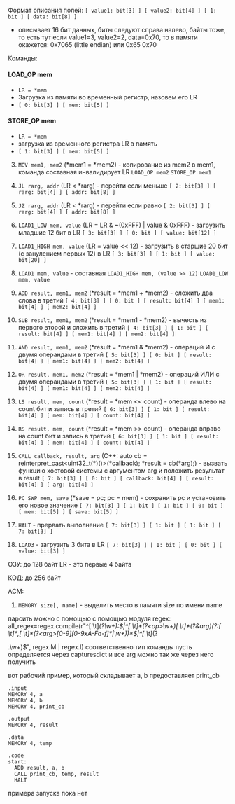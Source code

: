 Формат описания полей:
`[ value1: bit[3] ] [ value2: bit[4] ] [ 1: bit ] [ data: bit[8] ]`
  - описывает 16 бит данных, биты следуют справа налево, байты тоже, то есть тут если value1=3, value2=2, data=0x70, то в памяти окажется:
0x7065 (little endian) или 0x65 0x70

Команды:
#### LOAD_OP mem
 - `LR = *mem`
 - Загрузка из памяти во временный регистр, назовем его LR
 - `[ 0: bit[3] ] [ mem: bit[5] ]`

#### STORE_OP mem
 - `LR = *mem`
 - загрузка из временного регистра LR в память
- `[ 1: bit[3] ] [ mem: bit[5] ]`

3) `MOV mem1, mem2` (*mem1 = *mem2) - копирование из mem2 в mem1, команда составная инвалидирует LR
`LOAD_OP mem2`
`STORE_OP mem1`

4) `JL rarg, addr` (LR < *rarg) - перейти если меньше
`[ 2: bit[3] ] [ rarg: bit[4] ] [ addr: bit[8] ]`

5) `JZ rarg, addr` (LR < *rarg) - перейти если равно
`[ 2: bit[3] ] [ rarg: bit[4] ] [ addr: bit[8] ]`

6) `LOAD1_LOW mem, value` (LR = LR & ~(0xFFF) | value & 0xFFF) - загрузить младшие 12 бит в LR
`[ 3: bit[3] ] [ 0: bit ] [ value: bit[12] ]`

7) `LOAD1_HIGH mem, value` (LR = value << 12) - загрузить в старшие 20 бит (с занулением первых 12) в LR
`[ 3: bit[3] ] [ 1: bit ] [ value: bit[20] ]`

8) `LOAD1 mem, value` - составная
`LOAD1_HIGH mem, (value >> 12)`
`LOAD1_LOW mem, value`

9) `ADD result, mem1, mem2` (*result = *mem1 + *mem2) - сложить два слова в третий
`[ 4: bit[3] ] [ 0: bit ] [ result: bit[4] ] [ mem1: bit[4] ] [ mem2: bit[4] ]`

10) `SUB result, mem1, mem2` (*result = *mem1 - *mem2) - вычесть из первого второй и сложить в третий
`[ 4: bit[3] ] [ 1: bit ] [ result: bit[4] ] [ mem1: bit[4] ] [ mem2: bit[4] ]`

11) `AND result, mem1, mem2` (*result = *mem1 & *mem2) - операций И с двумя операндами в третий
`[ 5: bit[3] ] [ 0: bit ] [ result: bit[4] ] [ mem1: bit[4] ] [ mem2: bit[4] ]`

12) `OR result, mem1, mem2` (*result = *mem1 | *mem2) - операций ИЛИ с двумя операндами в третий
`[ 5: bit[3] ] [ 1: bit ] [ result: bit[4] ] [ mem1: bit[4] ] [ mem2: bit[4] ]`

13) `LS result, mem, count` (*result = *mem << count) - операнда влево на count бит и запись в третий
`[ 6: bit[3] ] [ 1: bit ] [ result: bit[4] ] [ mem: bit[4] ] [ count: bit[4] ]`

14) `RS result, mem, count` (*result = *mem >> count) - операнда вправо на count бит и запись в третий
`[ 6: bit[3] ] [ 1: bit ] [ result: bit[4] ] [ mem: bit[4] ] [ count: bit[4] ]`

15) `CALL callback, result, arg` (C++: auto cb = reinterpret_cast<uint32_t(*)()>(*callback); *result = cb(*arg);) - вызвать функцию хостовой системы с аргументом arg и положить результат в result
`[ 7: bit[3] ] [ 0: bit ] [ callback: bit[4] ] [ result: bit[4] ] [ arg: bit[4] ]`

16) `PC_SWP mem, save` (*save = pc; pc = mem) - сохранить pc и установить его новое значение
`[ 7: bit[3] ] [ 1: bit ] [ 1: bit ] [ 0: bit ] [ mem: bit[5] ] [ save: bit[5] ]`

17) `HALT` - прервать выполнение
`[ 7: bit[3] ] [ 1: bit ] [ 1: bit ] [ 7: bit[3] ]`

18) `LOAD3` - загрузить 3 бита в LR
`[ 7: bit[3] ] [ 1: bit ] [ 0: bit ] [ value: bit[3] ]`

ОЗУ:
до 128 байт
LR - это первые 4 байта

КОД:
до 256 байт

АСМ:
1) `MEMORY size[, name]` - выделить место в памяти size по имени name


парсить можно с помощью с помощью модуля regex:
all_regex=regex.compile(r"^[ \t]*(?<label>\w+)\:$|^[ \t]*(?<op>\w+)[ \t]*(?&arg)(?:[ \t]*,[ \t]*(?<arg>[0-9][0-9xA-Fa-f]*|\w+))*$|^[ \t]*(?<section>\.\w+)$", regex.M | regex.I)
соответственно тип команды пусть определяется через capturesdict и все arg можно так же через него получить

вот рабочий пример, который складывает a, b предоставляет print_cb
```
.input
MEMORY 4, a
MEMORY 4, b
MEMORY 4, print_cb

.output
MEMORY 4, result

.data
MEMORY 4, temp

.code
start:
  ADD result, a, b
  CALL print_cb, temp, result
  HALT
```

примера запуска пока нет
